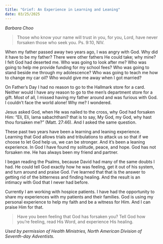 ```yaml
---
title: "Grief: An Experience in Learning and Leaning"
date: 03/25/2025
---
```


_Barbara Choo_

> <p></p>
> Those who know your name will trust in you, for you, Lord, have never forsaken those who seek you. Ps. 9:10, NIV.

When my father passed away two years ago, I was angry with God. Why did it have to be my father? There were other fathers He could take; why mine? I felt God had deserted me. Who was going to look after me? Who was going to help me provide funding for my school fees? Who was going to stand beside me through my adolescence? Who was going to teach me how to change my car oil? Who would give me away when I got married?

On Father’s Day I had no reason to go to the Hallmark store for a card. Neither would I have any reason to go to the men’s department store for a gift. Most of all, I missed having my father around and was furious with God. I couldn’t face the world alone! Why me? I wondered.

Jesus asked God, when He was nailed to the cross, why God had forsaken Him: “Eli, Eli, lama sabachthani? that is to say, My God, my God, why hast thou forsaken me?” (Matt. 27:46). And I asked the same question.

These past two years have been a learning and leaning experience. Learning that God allows trials and tribulations to attack us so that if we choose to let God help us, we can be stronger. And it’s been a leaning experience. In God I have found my solitude, peace, and hope. God has not forsaken me. He has always been my friend and partner.

I began reading the Psalms, because David had many of the same doubts I had. He could tell God exactly how he was feeling, get it out of his system, and turn around and praise God. I’ve learned that that is the answer to getting rid of the bitterness and finding healing. And the result is an intimacy with God that I never had before.

Currently I am working with hospice patients. I have had the opportunity to share my experiences with my patients and their families. God is using my personal experience to help my faith and be a witness for Him. And I can praise Him for that.

> <callout></callout>
> Have you been feeling that God has forsaken you? Tell God how you’re feeling, read His Word, and experience His healing.

_Used by permission of Health Ministries, North American Division of Seventh-day Adventists._